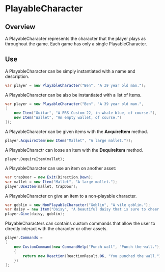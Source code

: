 ﻿# PlayableCharacter

## Overview

A PlayableCharacter represents the character that the player plays as throughout the game. Each game has only a single PlayableCharacter.

## Use

A PlayableCharacter can be simply instantiated with a name and description.

```csharp
var player = new PlayableCharacter("Ben", "A 39 year old man.");
```

A PlayableCharacter can be also be instantiated with a list of Items.

```csharp
var player = new PlayableCharacter("Ben", "A 39 year old man.",
[
    new Item("Guitar", "A PRS Custom 22, in whale blue, of course."),
    new Item("Wallet", "An empty wallet, of course.")
]);
```

A PlayableCharacter can be given items with the **AcquireItem** method.

```csharp
player.AcquireItem(new Item("Mallet", "A large mallet."));
```

A PlayableCharactr can loose an item with the **DequireItem** method.

```chsarp
player.DequireItem(mallet);
```

A PlayableCharacter can use an item on another asset:

```csharp
var trapDoor = new Exit(Direction.Down);
var mallet = new Item("Mallet", "A large mallet.");
player.UseItem(mallet, trapDoor);
```

A PlayableCharacter cn give an item to a non-playable character.

```csharp
var goblin = new NonPlayableCharacter("Goblin", "A vile goblin.");
var daisy = new Item("Daisy", "A beautiful daisy that is sure to cheer up even the most miserable creature.");
player.Give(daisy, goblin);
```

PlayableCharacters can contains custom commands that allow the user to directly interact with the character or other assets.

```csharp
player.Commands =
[
    new CustomCommand(new CommandHelp("Punch wall", "Punch the wall."), true, (game, args) =>
    {
        return new Reaction(ReactionResult.OK, "You punched the wall.");
    })
];
```
